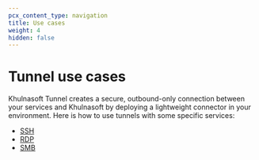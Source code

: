 ```yaml
---
pcx_content_type: navigation
title: Use cases
weight: 4
hidden: false
---
```


# Tunnel use cases

Khulnasoft Tunnel creates a secure, outbound-only connection between your services and Khulnasoft by deploying a lightweight connector in your environment. Here is how to use tunnels with some specific services:

- [SSH](/cloudflare-one/connections/connect-networks/use-cases/ssh/)
- [RDP](/cloudflare-one/connections/connect-networks/use-cases/rdp/)
- [SMB](/cloudflare-one/connections/connect-networks/use-cases/smb/)

